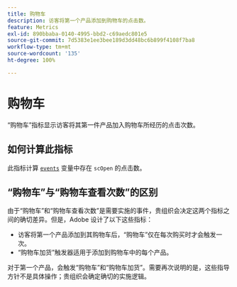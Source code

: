 ```yaml
---
title: 购物车
description: 访客将第一个产品添加到购物车的点击数。
feature: Metrics
exl-id: 890bbaba-0140-4995-bbd2-c69aedc801e5
source-git-commit: 7d5383e1ee3bee189d3dd48bc6b899f4108f7ba8
workflow-type: tm+mt
source-wordcount: '135'
ht-degree: 100%

---
```


# 购物车

“购物车”指标显示访客将其第一件产品加入购物车所经历的点击次数。

## 如何计算此指标

此指标计算 [`events`](/help/implement/vars/page-vars/events/events-overview.md) 变量中存在 `scOpen` 的点击数。

## “购物车”与“购物车查看次数”的区别

由于“购物车”和“购物车查看次数”是需要实施的事件，贵组织会决定这两个指标之间的确切差异。但是，Adobe 设计了以下这些指标：

* 访客将第一个产品添加到其购物车后，“购物车”仅在每次购买时才会触发一次。
* “购物车加货”触发器适用于添加到购物车中的每个产品。

对于第一个产品，会触发“购物车”和“购物车加货”。需要再次说明的是，这些指导方针不是具体操作；贵组织会确定确切的实施逻辑。
